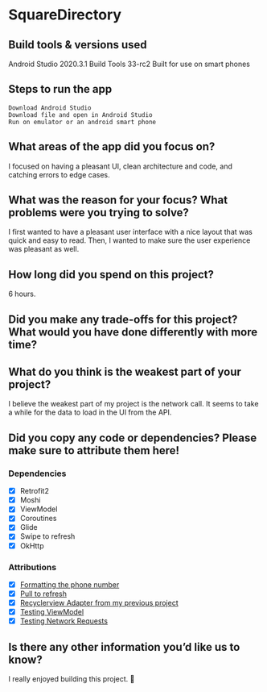 # SquareDirectory

## Build tools & versions used
Android Studio 2020.3.1 Build Tools 33-rc2
Built for use on smart phones

## Steps to run the app
```
Download Android Studio
Download file and open in Android Studio
Run on emulator or an android smart phone

```

## What areas of the app did you focus on?
I focused on having a pleasant UI, clean architecture and code, and catching errors to edge cases.

## What was the reason for your focus? What problems were you trying to solve?
I first wanted to have a pleasant user interface with a nice layout that was quick and easy to read.  Then, I wanted to make sure the user experience was pleasant as well. 

## How long did you spend on this project?
6 hours.

## Did you make any trade-offs for this project? What would you have done differently with more time?


## What do you think is the weakest part of your project?
I believe the weakest part of my project is the network call.  It seems to take a while for the data to load in the UI from the API.

## Did you copy any code or dependencies? Please make sure to attribute them here!
### Dependencies
- [X] Retrofit2
- [X] Moshi
- [X] ViewModel
- [X] Coroutines
- [X] Glide
- [X] Swipe to refresh
- [X] OkHttp

### Attributions
- [X] [Formatting the phone number](https://stackoverflow.com/questions/5114762/how-do-format-a-phone-number-as-a-string-in-java)
- [X] [Pull to refresh](https://guides.codepath.com/android/implementing-pull-to-refresh-guide#using-swiperefreshlayout)
- [X] [Recyclerview Adapter from my previous project](https://github.com/nba-game-ready/nba-game-ready/blob/main/app/src/main/java/com/example/nbagameready/ui/adapters/TwitterAdapter.kt)
- [X] [Testing ViewModel](https://howtodoandroid.com/mvvm_unit_testing_android/)
- [X] [Testing Network Requests](https://developer.android.com/codelabs/android-basics-kotlin-test-network-request?continue=https%3A%2F%2Fdeveloper.android.com%2Fcourses%2Fpathways%2Fandroid-basics-kotlin-unit-4-pathway-2%23codelab-https%3A%2F%2Fdeveloper.android.com%2Fcodelabs%2Fandroid-basics-kotlin-test-network-request#0)

## Is there any other information you’d like us to know?
I really enjoyed building this project. 🥰
